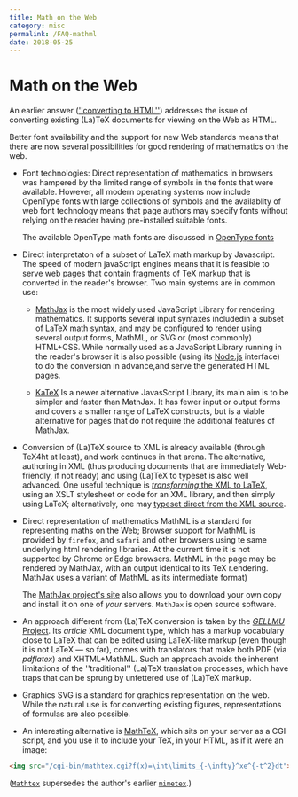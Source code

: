 ```yaml
---
title: Math on the Web
category: misc
permalink: /FAQ-mathml
date: 2018-05-25
---
```


# Math on the Web

An earlier answer 
([''converting to HTML''](/FAQ-LaTeX2HTML))
addresses the issue of converting existing (La)TeX documents for
viewing on the Web as HTML.

Better font availability  and the
support for new Web standards means that there are now several
possibilities for good rendering of mathematics on the web. 

- Font technologies: Direct representation of mathematics in
  browsers was hampered by the limited range of symbols
  in the fonts that were available. However, all modern operating
  systems now include OpenType fonts with large collections of symbols
  and the availablity of web font technology means that page authors
  may specify fonts without relying on the reader having pre-installed
  suitable fonts.


  The available OpenType math fonts are discussed in [OpenType fonts](FAQ-otf-maths)

- Direct interpretaton of a subset of LaTeX math markup by Javascript.
  The speed of modern javaScript engines means that it is feasible to
  serve web pages that contain fragments of TeX markup that is converted
  in the reader's browser. Two main systems are in common use:

  - [MathJax](https://www.mathjax.org/) is the most widely used
  JavaScript Library for rendering mathematics.  It supports several
  input syntaxes includedin a subset of LaTeX math syntax, and may be
  configured to render using several output forms, MathML, or SVG or
  (most commonly) HTML+CSS. While normally used as a JavaScript
  Library running in the reader's browser it is also possible (using
  its [Node.js](https://nodejs.org/) interface) to do the conversion
  in advance,and serve the generated HTML pages.

   - [KaTeX](https://khan.github.io/KaTeX/) Is a newer alternative
   JavasScript Library, its main aim is to be simpler and faster than
   MathJax. It has fewer input or output forms and covers a smaller
   range of LaTeX constructs, but is a viable alternative for pages
   that do not require the additional features of MathJax.


- Conversion of (La)TeX source to XML is already available (through
  TeX4ht at least), and work continues in that arena.  The
  alternative, authoring in XML (thus producing documents that are
  immediately Web-friendly, if not ready) and using (La)TeX to typeset
  is also well advanced.  One useful technique is [_transforming_ the
  XML to LaTeX](/FAQ-SGML2TeX), using an XSLT stylesheet or code for
  an XML library, and then simply using LaTeX; alternatively, one may
  [typeset direct from the XML source](/FAQ-readML).

- Direct
  representation of mathematics MathML is a standard for representing
  maths on the Web; Browser support for MathML is provided by
  `firefox`, and `safari` and other browsers using te same underlying
  html rendering libraries.  At the current time it is not supported
  by Chrome or Edge browsers.  MathML in the page may be rendered by
  MathJax, with an output identical to its TeX r.endering. MathJax
  uses a variant of MathML as its intermediate format)

  The [MathJax project's site](https://www.mathjax.org/) also
  allows you to download your own copy and install it on one of _your_
  servers.  `MathJax` is open source software.

 - An approach different from (La)TeX conversion is taken by
  the [_GELLMU_ Project](https://www.albany.edu/~hammond/gellmu/).
  Its _article_ XML document type, which has a markup vocabulary
  close to LaTeX that can be edited using LaTeX-like markup
  (even though it is not LaTeX&nbsp;&mdash; so far), comes with translators
  that make both PDF (via _pdflatex_) and
  XHTML+MathML.  Such an approach avoids the inherent
  limitations of the ''traditional'' (La)TeX translation processes,
  which have traps that can be sprung by unfettered use of (La)TeX
  markup.
- Graphics 
  SVG is a standard for graphics representation on the web.
  While the natural use is for converting existing figures,
  representations of formulas are also possible.

- An interesting alternative is
  [MathTeX](http://www.forkosh.com/mathtex.html), which sits
  on your server as a CGI script, and you use it to include
  your TeX, in your HTML, as if it were an image:
```html
<img src="/cgi-bin/mathtex.cgi?f(x)=\int\limits_{-\infty}^xe^{-t^2}dt">
```
([`Mathtex`](https://ctan.org/pkg/Mathtex) supersedes the author's earlier [`mimetex`](https://ctan.org/pkg/mimetex).)

